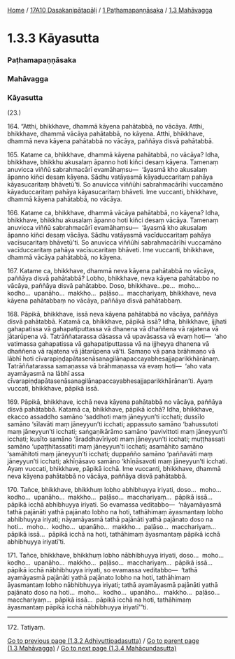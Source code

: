 
[Home](/) / [17A10 Dasakanipātapāḷi](../../../17A10.md) / [1 Paṭhamapaṇṇāsaka](../../1.md) / [1.3 Mahāvagga](../1.3.md)

# 1.3.3 Kāyasutta

### Paṭhamapaṇṇāsaka

### Mahāvagga

### Kāyasutta

(23.)

164\. “Atthi, bhikkhave, dhammā kāyena pahātabbā, no vācāya. Atthi, bhikkhave, dhammā vācāya pahātabbā, no kāyena. Atthi, bhikkhave, dhammā neva kāyena pahātabbā no vācāya, paññāya disvā pahātabbā.

165\. Katame ca, bhikkhave, dhammā kāyena pahātabbā, no vācāya? Idha, bhikkhave, bhikkhu akusalaṃ āpanno hoti kiñci desaṃ kāyena. Tamenaṃ anuvicca viññū sabrahmacārī evamāhaṃsu—  ‘āyasmā kho akusalaṃ āpanno kiñci desaṃ kāyena. Sādhu vatāyasmā kāyaduccaritaṃ pahāya kāyasucaritaṃ bhāvetū’ti. So anuvicca viññūhi sabrahmacārīhi vuccamāno kāyaduccaritaṃ pahāya kāyasucaritaṃ bhāveti. Ime vuccanti, bhikkhave, dhammā kāyena pahātabbā, no vācāya.

166\. Katame ca, bhikkhave, dhammā vācāya pahātabbā, no kāyena? Idha, bhikkhave, bhikkhu akusalaṃ āpanno hoti kiñci desaṃ vācāya. Tamenaṃ anuvicca viññū sabrahmacārī evamāhaṃsu—  ‘āyasmā kho akusalaṃ āpanno kiñci desaṃ vācāya. Sādhu vatāyasmā vacīduccaritaṃ pahāya vacīsucaritaṃ bhāvetū’ti. So anuvicca viññūhi sabrahmacārīhi vuccamāno vacīduccaritaṃ pahāya vacīsucaritaṃ bhāveti. Ime vuccanti, bhikkhave, dhammā vācāya pahātabbā, no kāyena.

167\. Katame ca, bhikkhave, dhammā neva kāyena pahātabbā no vācāya, paññāya disvā pahātabbā? Lobho, bhikkhave, neva kāyena pahātabbo no vācāya, paññāya disvā pahātabbo. Doso, bhikkhave…pe…  moho…  kodho…  upanāho…  makkho…  paḷāso…  macchariyaṃ, bhikkhave, neva kāyena pahātabbaṃ no vācāya, paññāya disvā pahātabbaṃ.

168\. Pāpikā, bhikkhave, issā neva kāyena pahātabbā no vācāya, paññāya disvā pahātabbā. Katamā ca, bhikkhave, pāpikā issā? Idha, bhikkhave, ijjhati gahapatissa vā gahapatiputtassa vā dhanena vā dhaññena vā rajatena vā jātarūpena vā. Tatrāññatarassa dāsassa vā upavāsassa vā evaṃ hoti—  ‘aho vatimassa gahapatissa vā gahapatiputtassa vā na ijjheyya dhanena vā dhaññena vā rajatena vā jātarūpena vā’ti. Samaṇo vā pana brāhmaṇo vā lābhī hoti cīvarapiṇḍapātasenāsanagilānapaccayabhesajjaparikkhārānaṃ. Tatrāññatarassa samaṇassa vā brāhmaṇassa vā evaṃ hoti—  ‘aho vata ayamāyasmā na lābhī assa cīvarapiṇḍapātasenāsanagilānapaccayabhesajjaparikkhārānan’ti. Ayaṃ vuccati, bhikkhave, pāpikā issā.

169\. Pāpikā, bhikkhave, icchā neva kāyena pahātabbā no vācāya, paññāya disvā pahātabbā. Katamā ca, bhikkhave, pāpikā icchā? Idha, bhikkhave, ekacco assaddho samāno ‘saddhoti maṃ jāneyyun’ti icchati; dussīlo samāno ‘sīlavāti maṃ jāneyyun’ti icchati; appassuto samāno ‘bahussutoti maṃ jāneyyun’ti icchati; saṅgaṇikārāmo samāno ‘pavivittoti maṃ jāneyyun’ti icchati; kusīto samāno ‘āraddhavīriyoti maṃ jāneyyun’ti icchati; muṭṭhassati samāno ‘upaṭṭhitassatīti maṃ jāneyyun’ti icchati; asamāhito samāno ‘samāhitoti maṃ jāneyyun’ti icchati; duppañño samāno ‘paññavāti maṃ jāneyyun’ti icchati; akhīṇāsavo samāno ‘khīṇāsavoti maṃ jāneyyun’ti icchati. Ayaṃ vuccati, bhikkhave, pāpikā icchā. Ime vuccanti, bhikkhave, dhammā neva kāyena pahātabbā no vācāya, paññāya disvā pahātabbā.

170\. Tañce, bhikkhave, bhikkhuṃ lobho abhibhuyya iriyati, doso…  moho…  kodho…  upanāho…  makkho…  paḷāso…  macchariyaṃ…  pāpikā issā…  pāpikā icchā abhibhuyya iriyati. So evamassa veditabbo—  ‘nāyamāyasmā tathā pajānāti yathā pajānato lobho na hoti, tathāhimaṃ āyasmantaṃ lobho abhibhuyya iriyati; nāyamāyasmā tathā pajānāti yathā pajānato doso na hoti…  moho…  kodho…  upanāho…  makkho…  paḷāso…  macchariyaṃ…  pāpikā issā…  pāpikā icchā na hoti, tathāhimaṃ āyasmantaṃ pāpikā icchā abhibhuyya iriyatī’ti.

171\. Tañce, bhikkhave, bhikkhuṃ lobho nābhibhuyya iriyati, doso…  moho…  kodho…  upanāho…  makkho…  paḷāso…  macchariyaṃ…  pāpikā issā…  pāpikā icchā nābhibhuyya iriyati, so evamassa veditabbo—  ‘tathā ayamāyasmā pajānāti yathā pajānato lobho na hoti, tathāhimaṃ āyasmantaṃ lobho nābhibhuyya iriyati; tathā ayamāyasmā pajānāti yathā pajānato doso na hoti…  moho…  kodho…  upanāho…  makkho…  paḷāso…  macchariyaṃ…  pāpikā issā…  pāpikā icchā na hoti, tathāhimaṃ āyasmantaṃ pāpikā icchā nābhibhuyya iriyatī’”ti.

---

172\. Tatiyaṃ.



[Go to previous page (1.3.2 Adhivuttipadasutta)](1.3.2.md) / [Go to parent page (1.3 Mahāvagga)](../1.3.md) / [Go to next page (1.3.4 Mahācundasutta)](1.3.4.md)


